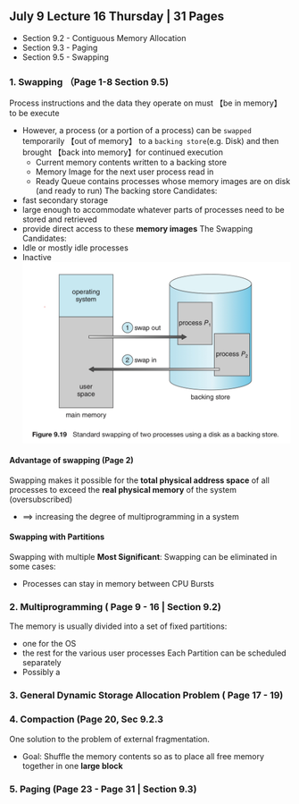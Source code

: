 ## July 9 Lecture 16 Thursday | 31 Pages
- Section 9.2 - Contiguous Memory Allocation
- Section 9.3 - Paging
- Section 9.5 - Swapping


### 1. Swapping （Page 1-8 Section 9.5)
Process instructions and the data they operate on must 【be in memory】 to be execute 
- However, a process (or a portion of a process) can be `swapped` temporarily 【out of memory】 to a `backing store`(e.g. Disk) and then brought 【back into memory】for continued execution
  - Current memory contents written to a backing store
  - Memory Image for the next user process read in
  - Ready Queue contains processes whose memory images are on disk (and ready to run)
The backing store Candidates:
- fast secondary storage
- large enough to accommodate whatever parts of processes need to be stored and retrieved
- provide direct access to these **memory images**
The Swapping Candidates:
- Idle or mostly idle processes
- Inactive
![Swapping](imgs/swapping.jpeg)
#### Advantage of swapping (Page 2)
Swapping makes it possible for the **total physical address space** of all processes to exceed the **real physical memory** of the system (oversubscribed)
- ==> increasing the degree of multiprogramming in a system
#### Swapping with Partitions
Swapping with multiple
**Most Significant**: Swapping can be eliminated in some cases:
- Processes can stay in memory between CPU Bursts
### 2. Multiprogramming ( Page 9 - 16 | Section 9.2)
The memory is usually divided into a set of fixed partitions:
- one for the OS
- the rest for the various user processes
Each Partition can be scheduled separately
- Possibly a 
### 3. General Dynamic Storage Allocation Problem ( Page 17 - 19)
### 4. Compaction (Page 20, Sec 9.2.3
One solution to the problem of external fragmentation.
- Goal: Shuffle the memory contents so as to place all free memory together in one **large block**

### 5. Paging (Page 23 - Page 31 | Section 9.3)
